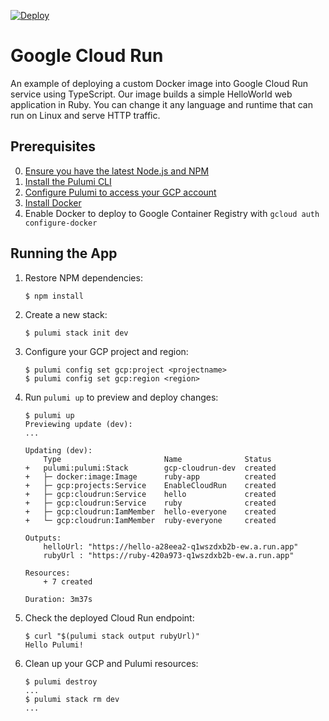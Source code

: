 [![Deploy](https://get.pulumi.com/new/button.svg)](https://app.pulumi.com/new)

# Google Cloud Run

An example of deploying a custom Docker image into Google Cloud Run service using TypeScript. Our image builds a simple HelloWorld web application in Ruby. You can change it any language and runtime that can run on Linux and serve HTTP traffic.

## Prerequisites

0. [Ensure you have the latest Node.js and NPM](https://nodejs.org/en/download/)
2. [Install the Pulumi CLI](https://www.pulumi.com/docs/get-started/install/)
3. [Configure Pulumi to access your GCP account](https://www.pulumi.com/docs/intro/cloud-providers/gcp/setup/)
4. [Install Docker](https://docs.docker.com/install/)
5. Enable Docker to deploy to Google Container Registry with `gcloud auth configure-docker`

## Running the App

1.  Restore NPM dependencies:

    ```
    $ npm install
    ```

2.  Create a new stack:

    ```
    $ pulumi stack init dev
    ```

3.  Configure your GCP project and region:

    ```
    $ pulumi config set gcp:project <projectname> 
    $ pulumi config set gcp:region <region>
    ```

4.  Run `pulumi up` to preview and deploy changes:

    ``` 
    $ pulumi up
    Previewing update (dev):
    ...

    Updating (dev):
        Type                       Name              Status      
    +   pulumi:pulumi:Stack        gcp-cloudrun-dev  created     
    +   ├─ docker:image:Image      ruby-app          created     
    +   ├─ gcp:projects:Service    EnableCloudRun    created     
    +   ├─ gcp:cloudrun:Service    hello             created     
    +   ├─ gcp:cloudrun:Service    ruby              created     
    +   ├─ gcp:cloudrun:IamMember  hello-everyone    created     
    +   └─ gcp:cloudrun:IamMember  ruby-everyone     created     
    
    Outputs:
        helloUrl: "https://hello-a28eea2-q1wszdxb2b-ew.a.run.app"
        rubyUrl : "https://ruby-420a973-q1wszdxb2b-ew.a.run.app"

    Resources:
        + 7 created

    Duration: 3m37s
    ```

5.  Check the deployed Cloud Run endpoint:

    ```
    $ curl "$(pulumi stack output rubyUrl)"
    Hello Pulumi!
    ```

6. Clean up your GCP and Pulumi resources:

    ```
    $ pulumi destroy
    ...
    $ pulumi stack rm dev
    ...
    ```
